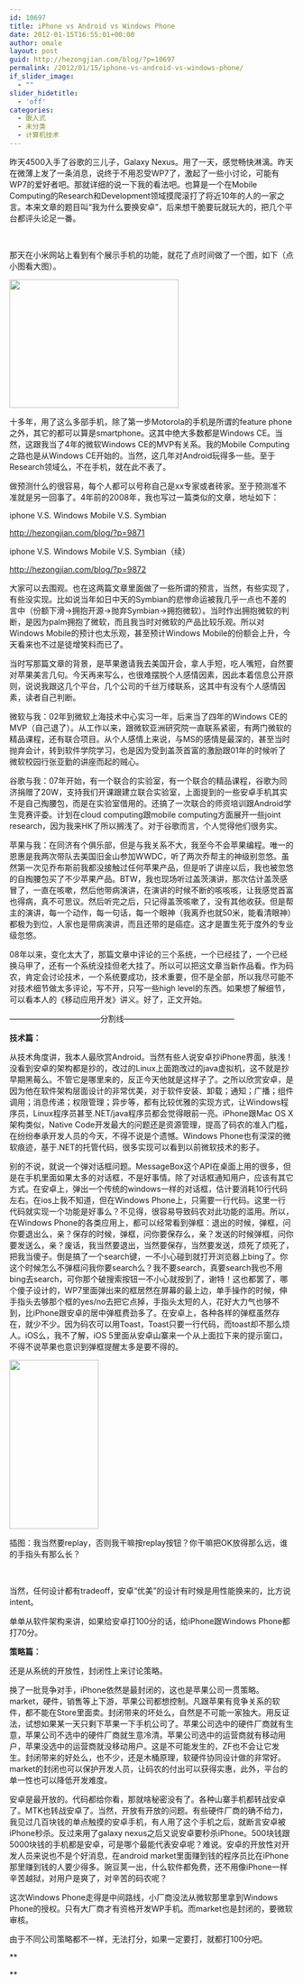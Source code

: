 ```yaml
---
id: 10697
title: iPhone vs Android vs Windows Phone
date: 2012-01-15T16:55:01+00:00
author: omale
layout: post
guid: http://hezongjian.com/blog/?p=10697
permalink: /2012/01/15/iphone-vs-android-vs-windows-phone/
if_slider_image:
  - ""
slider_hidetitle:
  - 'off'
categories:
  - 嵌入式
  - 未分类
  - 计算机技术
---
```

昨天4500入手了谷歌的三儿子，Galaxy Nexus。用了一天，感觉畅快淋漓。昨天在微薄上发了一条消息，说终于不用忍受WP7了，激起了一些小讨论，可能有WP7的爱好者吧。那就详细的说一下我的看法吧。也算是一个在Mobile Computing的Research和Development领域摸爬滚打了将近10年的人的一家之言。本来文章的题目叫&ldquo;我为什么要换安卓&rdquo;，后来想干脆要玩就玩大的，把几个平台都评头论足一番。

&nbsp;

那天在小米网站上看到有个展示手机的功能，就花了点时间做了一个图，如下（点小图看大图）。

[<img alt="" class="aligncenter size-medium wp-image-10698" height="228" src="http://localhost/hezongjian/wp-content/uploads/2012/01/myphones-300x228.jpg" title="myphones" width="300" />](http://localhost/hezongjian/wp-content/uploads/2012/01/myphones.jpg)

十多年，用了这么多部手机，除了第一步Motorola的手机是所谓的feature phone之外，其它的都可以算是smartphone。这其中绝大多数都是Windows CE。当然，这跟我当了4年的微软Windows CE的MVP有关系。我的Mobile Computing之路也是从Windows CE开始的。当然，这几年对Android玩得多一些。至于Research领域么，不在手机，就在此不表了。

做预测什么的很容易，每个人都可以号称自己是xx专家或者砖家。至于预测准不准就是另一回事了。4年前的2008年，我也写过一篇类似的文章，地址如下：

iphone V.S. Windows Mobile V.S. Symbian

<http://hezongjian.com/blog/?p=9871>

iphone V.S. Windows Mobile V.S. Symbian（续）

<http://hezongjian.com/blog/?p=9872>

大家可以去围观。也在这两篇文章里面做了一些所谓的预言，当然，有些实现了，有些没实现。比如说当年如日中天的Symbian的悲惨命运被我几乎一点也不差的言中（份额下滑->拥抱开源->抛弃Symbian->拥抱微软）。当时作出拥抱微软的判断，是因为palm拥抱了微软，而且我当时对微软的产品比较乐观。所以对Windows Mobile的预计也太乐观，甚至预计Windows Mobile的份额会上升，今天看来也不过是徒增笑料而已了。

当时写那篇文章的背景，是苹果邀请我去美国开会，拿人手短，吃人嘴短，自然要对苹果美言几句。今天再来写么，也很难摆脱个人感情因素，因此本着信息公开原则，说说我跟这几个平台，几个公司的千丝万缕联系，这其中有没有个人感情因素，读者自己判断。

微软与我：02年到微软上海技术中心实习一年，后来当了四年的Windows CE的MVP（自己退了）。从工作以来，跟微软亚洲研究院一直联系紧密，有两门微软的精品课程，还有联合项目。从个人感情上来说，与MS的感情是最深的，甚至当时抛弃会计，转到软件学院学习，也是因为受到盖茨首富的激励跟01年的时候听了微软校园行张亚勤的讲座而起的贼心。

谷歌与我：07年开始，有一个联合的实验室，有一个联合的精品课程，谷歌为同济捐赠了20W，支持我们开课跟建立联合实验室，上面提到的一些安卓手机其实不是自己掏腰包，而是在实验室借用的。还搞了一次联合的师资培训跟Android学生竞赛评委。计划在cloud computing跟mobile computing方面展开一些joint research，因为我来HK了所以搁浅了。对于谷歌而言，个人觉得他们很务实。

苹果与我：在同济有个俱乐部，但是与我关系不大，我至今不会苹果编程。唯一的恩惠是我两次带队去美国旧金山参加WWDC，听了两次乔帮主的神级别忽悠。虽然第一次见乔布斯前我都没接触过任何苹果产品，但是听了讲座以后，我也被忽悠的自掏腰包买了不少苹果产品。BTW，我也现场听过盖茨演讲，那次估计盖茨感冒了，一直在咳嗽，然后他带病演讲，在演讲的时候不断的咳咳咳，让我感觉首富也得病，真不可思议。然后听完之后，只记得盖茨咳嗽了，没有其他收获。但是帮主的演讲，每一个动作，每一句话，每一个眼神（我离乔也就50米，能看清眼神）都极为到位，人家也是带病演讲，而且还带的是癌症。这才是置生死于度外的专业级忽悠。

08年以来，变化太大了，那篇文章中评论的三个系统，一个已经挂了，一个已经换马甲了，还有一个系统没挂但老大挂了。所以可以把这文章当新作品看。作为码农，肯定会讨论技术，一个系统要成功，技术重要，但不是全部，所以我尽可能不对技术细节做太多评论，写不开，只写一些high level的东西。如果想了解细节，可以看本人的《移动应用开发》讲义。好了，正文开始。

&#8212;&#8212;&#8212;&#8212;&#8212;&#8212;&#8212;&#8212;&#8212;&#8212;&#8212;&#8211;分割线&#8212;&#8212;&#8212;&#8212;&#8212;&#8212;&#8212;&#8212;&#8212;&#8212;&#8212;&#8212;&#8212;&#8212;

**技术篇：**

从技术角度讲，我本人最欣赏Android。当然有些人说安卓抄iPhone界面，肤浅！没看到安卓的架构都是抄的，改过的Linux上面跑改过的java虚拟机，这不就是抄早期黑莓么。不管它是哪里来的，反正今天他就是这样子了。之所以欣赏安卓，是因为他在软件架构层面设计的非常优美，对于软件安装、卸载；通知；广播；组件调用；消息传递；权限管理；异步等，都有比较优雅的实现方式，让Windows程序员，Linux程序员甚至.NET/java程序员都会觉得眼前一亮。iPhone跟Mac OS X架构类似，Native Code开发最大的问题还是资源管理，提高了码农的准入门槛，在纷纷奉承开发人员的今天，不得不说是个遗憾。Windows Phone也有深深的微软痕迹，基于.NET的托管代码，很多实现可以看到以前微软技术的影子。

别的不说，就说一个弹对话框问题。MessageBox这个API在桌面上用的很多，但是在手机里面如果太多的对话框，不是好事情。除了对话框通知用户，应该有其它方式。在安卓上，弹出一个传统的windows一样的对话框，估计要消耗10行代码左右。在ios上我不知道，但在Windows Phone上，只需要一行代码。这里一行代码就实现一个功能是好事么？不见得，很容易导致码农对此功能的滥用。所以，在Windows Phone的各类应用上，都可以经常看到弹框：退出的时候，弹框，问你要退出么，亲？保存的时候，弹框，问你要保存么，亲？发送的时候弹框，问你要发送么，亲？废话，我当然要退出，当然要保存，当然要发送，烦死了烦死了，把我当傻子。倒是搞了一个search键，一不小心碰到就打开浏览器上bing了。你这个时候怎么不弹框问我你要search么？我不要search，真要search我也不用bing去search，可你那个破搜索按钮一不小心就按到了，谢特！这也都罢了，哪个傻子设计的，WP7里面弹出来的框居然在屏幕的最上边，单手操作的时候，伸手指头去够那个框的yes/no去把它点掉，手指头太短的人，花好大力气也够不到，比iPhone跟安卓的居中弹框费劲多了。在安卓上，各种各样的弹框虽然存在，就少不少。因为码农可以用Toast，Toast只要一行代码，而toast却不那么烦人。iOS么，我不了解，iOS 5里面从安卓山寨来一个从上面拉下来的提示窗口，不得不说苹果也意识到弹框提醒太多是要不得的。

[<img alt="" class="aligncenter size-medium wp-image-10705" height="300" src="http://hezongjian.com/blog/wp-content/uploads/2012/01/Emulator_Running_File_Demand-158x300.jpg" title="Emulator_Running_File_Demand" width="158" />](http://hezongjian.com/blog/wp-content/uploads/2012/01/Emulator_Running_File_Demand.jpg)

插图：我当然要replay，否则我干嘛按replay按钮？你干嘛把OK放得那么远，谁的手指头有那么长？

&nbsp;

当然，任何设计都有tradeoff，安卓&ldquo;优美&rdquo;的设计有时候是用性能换来的，比方说intent。

单单从软件架构来讲，如果给安卓打100分的话，给iPhone跟Windows Phone都打70分。

**策略篇：**

还是从系统的开放性，封闭性上来讨论策略。

换了一批竞争对手，iPhone依然是最封闭的，这也是苹果公司一贯策略。market，硬件，销售等上下游，苹果公司都想控制。凡跟苹果有竞争关系的软件，都不能在Store里面卖。封闭带来的坏处么，自然是不可能一家独大。用反证法，试想如果某一天只剩下苹果一下手机公司了。苹果公司选中的硬件厂商就有生意，苹果公司不选中的硬件厂商就生意冷清。苹果公司选中的运营商就有移动用户，苹果没选中的运营商就没移动用户。这是不可能发生的，ZF也不会让它发生。封闭带来的好处么，也不少，还是木桶原理，软硬件协同设计做的非常好。market的封闭也可以保护开发人员，让码农的付出可以获得实惠，此外，平台的单一性也可以降低开发难度。

安卓是最开放的。代码都给你看，那就啥秘密没有了。各种山寨手机都转战安卓了。MTK也转战安卓了。当然，开放有开放的问题。有些硬件厂商的确不给力，我见过几百块钱的单点触摸的安卓手机，有人用了这个手机之后，就断言安卓被iPhone秒杀。反过来用了galaxy nexus之后又说安卓要秒杀iPhone。500块钱跟5000块钱的手机都是安卓，可是哪个最能代表安卓呢？难说。安卓的开放性对开发人员来说也不是个好消息，在android market里面赚到钱的程序员比在iPhone那里赚到钱的人要少得多。豌豆荚一出，什么软件都免费，还不用像iPhone一样辛苦越狱，对用户是爽了，对辛苦的码农呢？

这次Windows Phone走得是中间路线，小厂商没法从微软那里拿到Windows Phone的授权。只有大厂商才有资格开发WP手机。而market也是封闭的，要微软审核。

由于不同公司策略都不一样，无法打分，如果一定要打，就都打100分吧。

**
	  
**